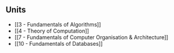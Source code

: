 ## Units
- [[3 - Fundamentals of Algorithms]]
- [[4 - Theory of Computation]]
- [[7 - Fundamentals of Computer Organisation & Architecture]]
- [[10 - Fundamentals of Databases]]
